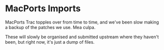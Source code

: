 MacPorts Imports
======

MacPorts Trac topples over from time to time, and we've been slow making a backup
of the patches we use. Mea culpa.

These will slowly be organised and submitted upstream where they haven't been, but
right now, it's just a dump of files.

